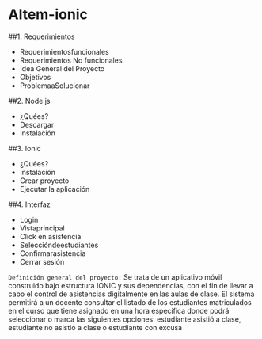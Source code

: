 # Altem-ionic

##1. Requerimientos
* Requerimientosfuncionales
* Requerimientos No funcionales
* Idea General del Proyecto
* Objetivos
* ProblemaaSolucionar

##2. Node.js
* ¿Quées?
* Descargar
* Instalación

##3. Ionic
* ¿Quées?
* Instalación
* Crear proyecto
* Ejecutar la aplicación

##4. Interfaz
* Login
* Vistaprincipal
* Click en asistencia
* Seleccióndeestudiantes
* Confirmarasistencia
* Cerrar sesión

```Definición general del proyecto:``` Se trata de un aplicativo móvil construido bajo estructura IONIC y sus dependencias, con el fin de llevar a cabo el control de asistencias digitalmente en las aulas de clase. El sistema permitirá a un docente consultar el listado de los estudiantes matriculados en el curso que tiene asignado en una hora específica donde podrá seleccionar o marca las siguientes opciones: estudiante asistió a clase, estudiante no asistió a clase o estudiante con excusa
